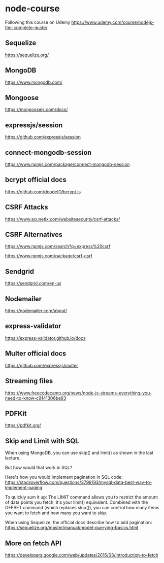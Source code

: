 # node-course
Following this course on Udemy https://www.udemy.com/course/nodejs-the-complete-guide/ 

## Sequelize
https://sequelize.org/

## MongoDB
https://www.mongodb.com/

## Mongoose
https://mongoosejs.com/docs/

## expressjs/session
https://github.com/expressjs/session

## connect-mongodb-session
https://www.npmjs.com/package/connect-mongodb-session

## bcrypt official docs
https://github.com/dcodeIO/bcrypt.js

## CSRF Attacks
https://www.acunetix.com/websitesecurity/csrf-attacks/

## CSRF Alternatives
https://www.npmjs.com/search?q=express%20csrf


https://www.npmjs.com/package/csrf-csrf

## Sendgrid
https://sendgrid.com/en-us 

## Nodemailer
https://nodemailer.com/about/

## express-validator
https://express-validator.github.io/docs 

## Multer official docs
https://github.com/expressjs/multer

## Streaming files
https://www.freecodecamp.org/news/node-js-streams-everything-you-need-to-know-c9141306be93

## PDFKit
https://pdfkit.org/ 

## Skip and Limit with SQL
When using MongoDB, you can use skip() and limit() as shown in the last lecture.

But how would that work in SQL?

Here's how you would implement pagination in SQL code: https://stackoverflow.com/questions/3799193/mysql-data-best-way-to-implement-paging

To quickly sum it up: The LIMIT command allows you to restrict the amount of data points you fetch, it's your limit() equivalent. Combined with the OFFSET command (which replaces skip()), you can control how many items you want to fetch and how many you want to skip.

When using Sequelize, the official docs describe how to add pagination: https://sequelize.org/master/manual/model-querying-basics.html

## More on fetch API
https://developers.google.com/web/updates/2015/03/introduction-to-fetch
